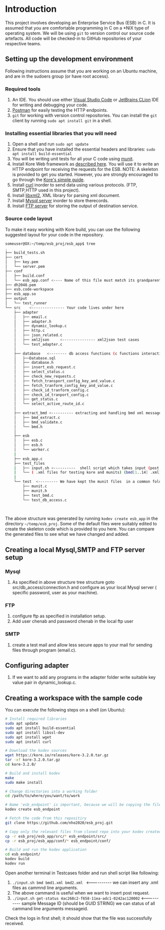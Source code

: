 # Introduction

This project involves developing an Enterprise Service Bus (ESB) in C. It is assumed that you are comfortable programming in C on a *NIX type of operating system. We will be using `git` to version control our source code artefacts. All code will be checked-in to GitHub repositories of your respective teams.

## Setting up the development environment

Following instructions assume that you are working on an Ubuntu machine, and are in the sudoers group (or have root access).

### Required tools

1. An IDE. You should use either [Visual Studio Code](https://code.visualstudio.com/) or [JetBrains CLion](https://www.jetbrains.com/clion/) IDE for writing and debugging your code.
1. [Postman](https://www.postman.com/downloads/) for easily testing the HTTP endpoints.
1. `git` for working with version control repositories. You can install the `git` client by running `sudo apt install git` in a shell.

### Installing essential libraries that you will need

1. Open a shell and run `sudo apt update`
1. Ensure that you have installed the essential headers and libraries: `sudo apt install build-essential`
1. You will be writing unit tests for all your C code using [munit](https://nemequ.github.io/munit/#getting-started).
1. Install Kore Web framework as [described here](https://docs.kore.io/3.3.1/install.html). You will use it to write an HTTP endpoint for receiving the requests for the ESB.
NOTE: A skeleton is provided to get you started. However, you are strongly encouraged to go through the [Kore's simple guide](https://docs.kore.io/3.3.1/).
1. Install [curl](https://www.cyberciti.biz/faq/how-to-install-curl-command-on-a-ubuntu-linux/) inorder to send data using various protocols. (FTP, SMTP,HTTP used in this project).
1. Install [libxml2](https://askubuntu.com/questions/733169/how-to-install-libxml2-in-ubuntu-15-10), XML library for parsing xml document.
1. Install [Mysql server](https://www.digitalocean.com/community/tutorials/how-to-install-mysql-on-ubuntu-18-04) inorder to store therecords.
1. Install [FTP server](https://linuxconfig.org/how-to-setup-ftp-server-on-ubuntu-20-04-focal-fossa-linux) for storing the output of destination service.


### Source code layout

To make it easy working with Kore build, you can use the following suggested layout for your code in the repository.

```bash
someuser@OX:~/temp/esb_proj/esb_app$ tree
.
├── build_tests.sh
├── cert
│   ├── key.pem
│   └── server.pem
├── conf
│   ├── build.conf
│   └── esb_app.conf <---- Name of this file must match its grandparent folder name
├── dh2048.pem
├── esb.code-workspace
├── esb_app.so
├── output
│   └── test_runner
└── src    <--------------- Your code lives under here
    ├── adapter
    │   ├── email.c
    │   ├── adapter.h
    │   ├── dynamic_lookup.c
    │   ├── http.c
    │   ├── json_related.c
    │   ├── xml2json     <--------------- xml2json test cases
    │   └── test_adapter.c
    │
    ├── database   <-------- db access functions (c functions interacting database)
    │   ├──Database.sql
    │   ├── database.h 
    │   ├── insert_esb_request.c
    │   ├── select_status.c
    │   ├── check_new_requests.c
    │   ├── fetch_transport_config_key_and_value.c
    │   ├── fetch_tranform_config_key_and_value.c
    │   ├── check_id_tranform_config.c
    │   ├── check_id_tranport_config.c
    │   ├── get_status.c
    │   └── select_active_route_id.c
    │
    ├── extract_bmd <---------- extracting and handling bmd xml messages.
    │   ├── bmd_extract.c
    │   ├── bmd_validate.c
    │   └── bmd.h
    │  
    ├── esb
    │   ├── esb.c
    │   ├── esb.h
    │   └── worker.c
    |    
    ├── esb_app.c
    ├── test_files
    |   ├── input.sh <----------  shell script which takes input (post and get request)
    |   └── ( .xml files for testing kore and munits) (bmd[1..14] .xml)
    |
    └── test  <--------- We have kept the munit files  in a common folder.
        ├── munit.c
        ├── munit.h
        ├── test_bmd.c
        └── test_db_access.c
        
        
```


The above structure was generated by running `kodev create esb_app` in the directory `~/temp/esb_proj`. Some of the default files were suitably edited to create the skeleton code which is provided to you here. You can compare the generated files to see what we have changed and added.

## Creating a local Mysql,SMTP and FTP server setup

### Mysql

1. As specified in above structure tree structure goto src/db_access/connection.h and configure as your local Mysql server ( specific password, user as your machine).

### FTP 

1. configure ftp as specified in installation setup.
1. Add user  chenab and password chenab in the local ftp user

### SMTP

1. create a test mail and allow less secure apps to your mail for sending files through program (email.c).

## Configuring adapter

1. If we want to add any programs in the adapter folder write suitable key value pair in dynamic_lookup.c.

## Creating a workspace with the sample code

You can execute the following steps on a shell (on Ubuntu):
```bash
# Install required libraries
sudo apt update
sudo apt install build-essential
sudo apt install libssl-dev
sudo apt install wget
sudo apt install curl

# Download the kodev sources
wget https://kore.io/releases/kore-3.2.0.tar.gz
tar -xf kore-3.2.0.tar.gz
cd kore-3.2.0/

# Build and install kodev
make
sudo make install

# Change directories into a working folder
cd /path/to/where/you/want/to/work

# Name 'esb_endpoint' is important, because we will be copying the files from this repo
kodev create esb_endpoint

# Fetch the code from this repositiry
git clone https://github.com/nho2020/esb_proj.git

# Copy only the relevant files from cloned repo into your kodev created one
cp -r esb_proj/esb_app/src/* esb_endpoint/src/
cp -r esb_proj/esb_app/conf/* esb_endpoint/conf/

# Build and run the kodev application
cd esb_endpoint/
kodev build
kodev run
```

Open another terminal in Testcases folder and run shell script like following:
1. `./input.sh bmd bmd1.xml bmd2.xml ` <---------- we can insert any .xml files as cammnd line arguments.
1. The above cammand is useful when we want to insert post request.
1. `./input.sh get-status 4ac268c2-f658-11ea-adc1-0242ac120002` <---------- sample Message ID (should be GUID STRING) we can status of all cammand line arguments messageid.

Check the logs in first shell; it should show that the file was successfully received.

